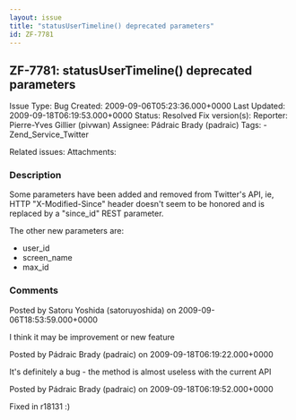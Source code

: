 ```yaml
---
layout: issue
title: "statusUserTimeline() deprecated parameters"
id: ZF-7781
---
```


ZF-7781: statusUserTimeline() deprecated parameters
---------------------------------------------------

 Issue Type: Bug Created: 2009-09-06T05:23:36.000+0000 Last Updated: 2009-09-18T06:19:53.000+0000 Status: Resolved Fix version(s): 
 Reporter:  Pierre-Yves Gillier (pivwan)  Assignee:  Pádraic Brady (padraic)  Tags: - Zend\_Service\_Twitter
 
 Related issues: 
 Attachments: 
### Description

Some parameters have been added and removed from Twitter's API, ie, HTTP "X-Modified-Since" header doesn't seem to be honored and is replaced by a "since\_id" REST parameter.

The other new parameters are:

- user\_id
- screen\_name
- max\_id
 


 

### Comments

Posted by Satoru Yoshida (satoruyoshida) on 2009-09-06T18:53:59.000+0000

I think it may be improvement or new feature

 

 

Posted by Pádraic Brady (padraic) on 2009-09-18T06:19:22.000+0000

It's definitely a bug - the method is almost useless with the current API

 

 

Posted by Pádraic Brady (padraic) on 2009-09-18T06:19:52.000+0000

Fixed in r18131 :)

 

 